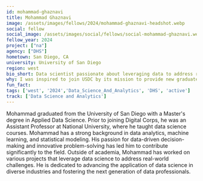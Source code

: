 ```yaml
---
id: mohammad-ghaznavi
title: Mohammad Ghaznavi
image: /assets/images/fellows/2024/mohammad-ghaznavi-headshot.webp
social: fellow
social_image: /assets/images/social/fellows/social-mohammad-ghaznavi.webp
fellow_year: 2024
project: ["na"]
agency: ["DHS"]
hometown: San Diego, CA
university: University of San Diego
region: west
bio_short: Data scientist passionate about leveraging data to address real-world challenges
why: I was inspired to join USDC by its mission to provide new graduates with valuable job opportunities. USDC's commitment to empowering emerging professionals aligns with my passion for fostering the next generation of data scientists.
fun_fact: 
tags: ['west', '2024','Data_Science_And_Analytics', 'DHS', 'active']
track: ['Data Science and Analytics']
---
```


Mohammad graduated from the University of San Diego with a Master's degree in Applied Data Science. Prior to joining Digital Corps, he was an Assistant Professor at National University, where he taught data science courses. Mohammad has a strong background in data analytics, machine learning, and statistical modeling. His passion for data-driven decision-making and innovative problem-solving has led him to contribute significantly to the field. Outside of academia, Mohammad has worked on various projects that leverage data science to address real-world challenges. He is dedicated to advancing the application of data science in diverse industries and fostering the next generation of data professionals.

